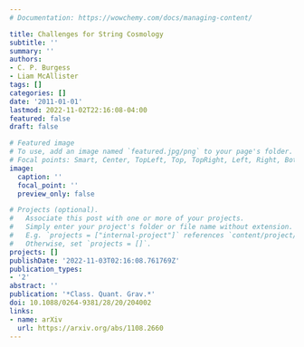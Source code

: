 ```yaml
---
# Documentation: https://wowchemy.com/docs/managing-content/

title: Challenges for String Cosmology
subtitle: ''
summary: ''
authors:
- C. P. Burgess
- Liam McAllister
tags: []
categories: []
date: '2011-01-01'
lastmod: 2022-11-02T22:16:08-04:00
featured: false
draft: false

# Featured image
# To use, add an image named `featured.jpg/png` to your page's folder.
# Focal points: Smart, Center, TopLeft, Top, TopRight, Left, Right, BottomLeft, Bottom, BottomRight.
image:
  caption: ''
  focal_point: ''
  preview_only: false

# Projects (optional).
#   Associate this post with one or more of your projects.
#   Simply enter your project's folder or file name without extension.
#   E.g. `projects = ["internal-project"]` references `content/project/deep-learning/index.md`.
#   Otherwise, set `projects = []`.
projects: []
publishDate: '2022-11-03T02:16:08.761769Z'
publication_types:
- '2'
abstract: ''
publication: '*Class. Quant. Grav.*'
doi: 10.1088/0264-9381/28/20/204002
links:
- name: arXiv
  url: https://arxiv.org/abs/1108.2660
---
```

